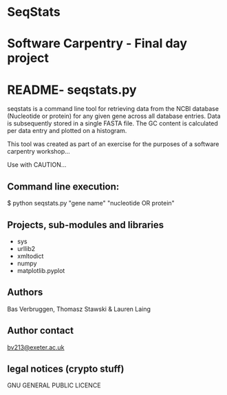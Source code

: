 # SeqStats
Software Carpentry - Final day project
===========================================
README- seqstats.py 
===========================================

seqstats is a command line tool for retrieving data from the NCBI database
(Nucleotide or protein) for any given gene across all database entries. 
Data is subsequently stored in a single FASTA file.
The GC content is calculated per data entry and plotted on a histogram. 

This tool was created as part of  an exercise for the purposes of a
software carpentry workshop... 

Use with CAUTION...



Command line execution: 
-------------------------------------------
$ python seqstats.py "gene name" "nucleotide OR protein"


Projects, sub-modules and libraries 
-------------------------------------------
- sys
- urllib2
- xmltodict
- numpy
- matplotlib.pyplot

Authors 
------------------------------------------
Bas Verbruggen, Thomasz Stawski & Lauren Laing

Author contact
------------------------------------------
bv213@exeter.ac.uk

legal notices (crypto stuff)
-----------------------------------------
GNU GENERAL PUBLIC LICENCE
